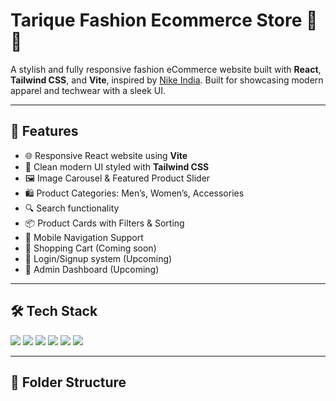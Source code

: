 # Tarique Fashion Ecommerce Store 👕👜

A stylish and fully responsive fashion eCommerce website built with **React**, **Tailwind CSS**, and **Vite**, inspired by [Nike India](https://www.nike.com/in/). Built for showcasing modern apparel and techwear with a sleek UI.

---

## 🚀 Features

- 🌐 Responsive React website using **Vite**
- 🎨 Clean modern UI styled with **Tailwind CSS**
- 🖼️ Image Carousel & Featured Product Slider
- 🛍️ Product Categories: Men’s, Women’s, Accessories
- 🔍 Search functionality
- 📦 Product Cards with Filters & Sorting
- 📱 Mobile Navigation Support
- 🛒 Shopping Cart (Coming soon)
- 🔐 Login/Signup system (Upcoming)
- 🔧 Admin Dashboard (Upcoming)

---

## 🛠️ Tech Stack

<p align="left">
  <img src="https://img.shields.io/badge/JavaScript-F7DF1E?style=flat&logo=javascript&logoColor=000" />
  <img src="https://img.shields.io/badge/React-61DAFB?style=flat&logo=react&logoColor=000" />
  <img src="https://img.shields.io/badge/TailwindCSS-06B6D4?style=flat&logo=tailwind-css&logoColor=fff" />
  <img src="https://img.shields.io/badge/Vite-646CFF?style=flat&logo=vite&logoColor=fff" />
  <img src="https://img.shields.io/badge/HTML5-E34F26?style=flat&logo=html5&logoColor=fff" />
  <img src="https://img.shields.io/badge/CSS3-1572B6?style=flat&logo=css3&logoColor=fff" />
</p>

---

## 📁 Folder Structure

